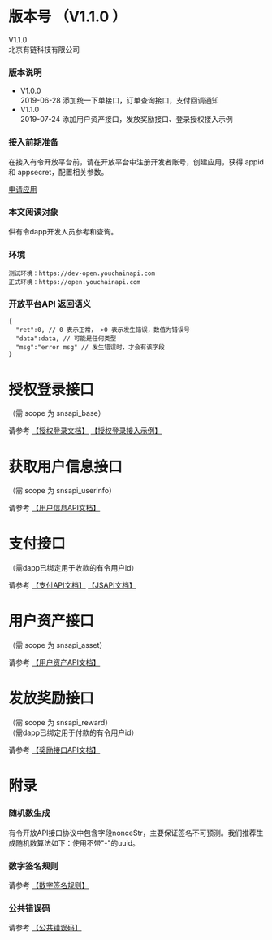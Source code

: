 
# 版本号 （V1.1.0 ）
V1.1.0    
北京有链科技有限公司

### 版本说明
* V1.0.0    
2019-06-28 添加统一下单接口，订单查询接口，支付回调通知
* V1.1.0    
2019-07-24 添加用户资产接口，发放奖励接口、登录授权接入示例

### 接入前期准备

在接入有令开放平台前，请在开放平台中注册开发者账号，创建应用，获得 appid 和 appsecret，配置相关参数。

[申请应用](./apply.md)


### 本文阅读对象
供有令dapp开发人员参考和查询。

### 环境
```
测试环境：https://dev-open.youchainapi.com
正式环境：https://open.youchainapi.com
```

### 开放平台API 返回语义

```
{
  "ret":0, // 0 表示正常， >0 表示发生错误，数值为错误号
  "data":data, // 可能是任何类型
  "msg":"error msg" // 发生错误时，才会有该字段
}
```

# 授权登录接口 
（需 scope 为 snsapi_base）

请参考 [【授权登录文档】](auth.md) [【授权登录接入示例】](auth-simple.md)

# 获取用户信息接口
（需 scope 为 snsapi_userinfo）

请参考 [【用户信息API文档】](api.md)

# 支付接口
（需dapp已绑定用于收款的有令用户id）

请参考 [【支付API文档】](payment.md)     [【JSAPI文档】](jsapi.md) 

# 用户资产接口 
（需 scope 为 snsapi_asset）    

请参考 [【用户资产API文档】](asset.md)

# 发放奖励接口 
（需 scope 为 snsapi_reward）     
（需dapp已绑定用于付款的有令用户id）     

请参考 [【奖励接口API文档】](reward.md)

# 附录

### 随机数生成 

有令开放API接口协议中包含字段nonceStr，主要保证签名不可预测。我们推荐生成随机数算法如下：使用不带"-"的uuid。

### 数字签名规则
请参考 [【数字签名规则】](sign.md) 

### 公共错误码

请参考 [【公共错误码】](error.md)